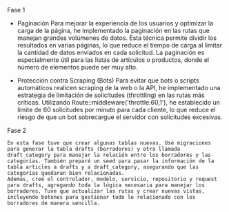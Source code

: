 Fase 1

-   Paginación
    Para mejorar la experiencia de los usuarios y optimizar la carga de la página, he implementado la paginación en las rutas que manejan grandes volúmenes de datos. Esta técnica permite dividir los resultados en varias páginas, lo que reduce el tiempo de carga al limitar la cantidad de datos enviados en cada solicitud. La paginación es especialmente útil para las listas de artículos o productos, donde el número de elementos puede ser muy alto.

-   Protección contra Scraping (Bots)
    Para evitar que bots o scripts automáticos realicen scraping de la web o la API, he implementado una estrategia de limitación de solicitudes (throttling) en las rutas más críticas. Utilizando Route::middleware('throttle:60,1'), he establecido un límite de 60 solicitudes por minuto para cada cliente, lo que reduce el riesgo de que un bot sobrecargue el servidor con solicitudes excesivas.

Fase 2

    En esta fase tuve que crear algunas tablas nuevas. Usé migraciones para generar la tabla drafts (borradores) y otra llamada draft_category para manejar la relación entre los borradores y las categorías. También preparé un seed para pasar la información de la tabla articles a drafts y a draft_category, asegurando que las categorías quedaran bien relacionadas.
    Además, creé el controlador, modelo, servicio, repositorio y request para drafts, agregando toda la lógica necesaria para manejar los borradores. Tuve que actualizar las rutas y crear nuevas vistas, incluyendo botones para gestionar todo lo relacionado con los borradores de manera sencilla.

